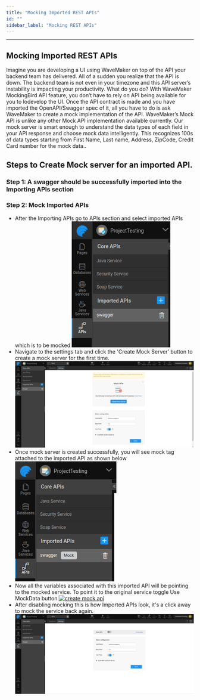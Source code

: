```yaml
---
title: "Mocking Imported REST APIs"
id: ""
sidebar_label: "Mocking REST APIs"
---
```

---

## Mocking Imported REST APIs
Imagine you are developing a UI using WaveMaker on top of the API your backend team has delivered. All of a sudden you realize that the API is down. The backend team is not even in your timezone and this API server’s instability is impacting your productivity. What do you do?
With WaveMaker MockingBird API feature, you don’t have to rely on API being available for you to lodevelop the UI. Once the API contract is made and you have imported the OpenAPI/Swagger spec of it, all you have to do is ask WaveMaker to create a mock implementation of the API. WaveMaker’s Mock API is unlike any other Mock API implementation available currently. Our mock server is smart enough to understand the data types of each field in your API response and choose mock data intelligently. This recognizes 100s of data types starting from First Name, Last name, Address, ZipCode, Credit Card number for the mock data..

## Steps to Create Mock server for an imported API.

### Step 1: A swagger should be successfully imported into the  Importing APIs section
### Step 2: Mock Imported APIs
- After the Importing APIs go to APIs section and select imported APIs which is to be mocked
[![create mock api](/learn/assets/imported-apis.png)](/learn/assets/imported-apis.png)
- Navigate to the settings tab and click the 'Create Mock Server’ button to create a mock server for the first time.
[![create mock api](/learn/assets/apis-settings.png)](/learn/assets/apis-settings.png)
- Once mock server is created successfully, you will see mock tag attached to the imported API as shown below
[![create mock api](/learn/assets/moked-apis.png)](/learn/assets/moked-apis.png)
- Now all the variables associated with this imported API will be pointing to the mocked service. To point it to the original service toggle Use MockData button
[![create mock api](/learn/assets/enebled-moked-apis.png)](/learn/assets/enabled-moked-apis.png)
- After disabling mocking this is how Imported APIs look, it's a click away to mock the service back again.
[![create mock api](/learn/assets/diable-moked-apis.png)](/learn/assets/diable-moked-apis.png)




